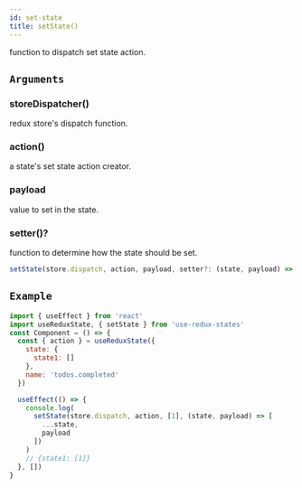 ```yaml
---
id: set-state
title: setState()
---
```


function to dispatch set state action.

## `Arguments`

### **storeDispatcher()**

redux store's dispatch function.

### **action()**

a state's set state action creator.

### **payload**

value to set in the state.

### **setter()?**

function to determine how the state should be set.

```js
setState(store.dispatch, action, payload, setter?: (state, payload) => newState)
```

## `Example`

```jsx
import { useEffect } from 'react'
import useReduxState, { setState } from 'use-redux-states'
const Component = () => {
  const { action } = useReduxState({
    state: {
      state1: []
    },
    name: 'todos.completed'
  })

  useEffect(() => {
    console.log(
      setState(store.dispatch, action, [1], (state, payload) => [
        ...state,
        payload
      ])
    )
    // {state1: [1]}
  }, [])
}
```
